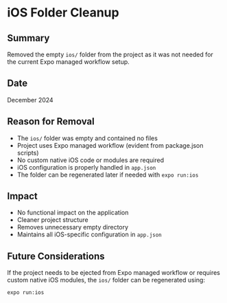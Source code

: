 # iOS Folder Cleanup

## Summary
Removed the empty `ios/` folder from the project as it was not needed for the current Expo managed workflow setup.

## Date
December 2024

## Reason for Removal
- The `ios/` folder was empty and contained no files
- Project uses Expo managed workflow (evident from package.json scripts)
- No custom native iOS code or modules are required
- iOS configuration is properly handled in `app.json`
- The folder can be regenerated later if needed with `expo run:ios`

## Impact
- No functional impact on the application
- Cleaner project structure
- Removes unnecessary empty directory
- Maintains all iOS-specific configuration in `app.json`

## Future Considerations
If the project needs to be ejected from Expo managed workflow or requires custom native iOS modules, the `ios/` folder can be regenerated using:
```bash
expo run:ios
```
